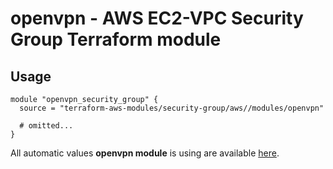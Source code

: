 # openvpn - AWS EC2-VPC Security Group Terraform module

## Usage

```hcl
module "openvpn_security_group" {
  source = "terraform-aws-modules/security-group/aws//modules/openvpn"

  # omitted...
}
```

All automatic values **openvpn module** is using are available [here](https://github.com/terraform-aws-modules/terraform-aws-security-group/blob/master/modules/openvpn/auto_values.tf).
